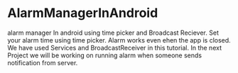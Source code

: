 # AlarmManagerInAndroid
alarm manager In android using time picker and Broadcast Reciever.
Set your alarm time using time picker. Alarm works even ehen the app is closed.
We have used Services and BroadcastReceiver in this tutorial.
In the next Project we will be working on running alarm
when someone sends notification from server.
